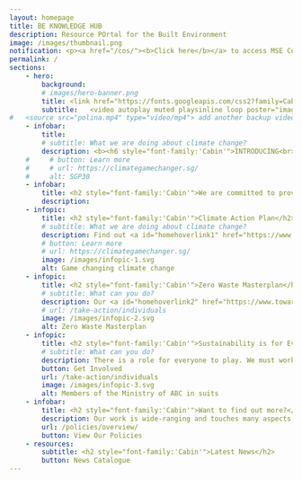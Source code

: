 ```yaml
---
layout: homepage
title: BE KNOWLEDGE HUB
description: Resource POrtal for the Built Environment
image: /images/thumbnail.png
notification: <p><a href="/cos/"><b>Click here</b></a> to access MSE Committee of Supply 2021 materials</p>
permalink: /
sections:
    - hero:
        background: 
        # images/hero-banner.png
        title: <link href="https://fonts.googleapis.com/css2?family=Cabin:wght@400;600&display=swap" rel="stylesheet"><h1 style="font-family:'Cabin','Lato'; font-weight:600; color:white;text-align:right;font-size:0.8em;line-height:1.1em; text-shadow:black 0px 0px 3px;">Sustainable.<br> Resource-efficient.<br>Climate-resilient.</h1><meta property="og:image" content="/images/thumbnail.jpg">
        subtitle:   <video autoplay muted playsinline loop poster="images/banner.png" id="bannerVideo"><source src="/images/banner-video.mp4" type="video/webm"></video>
#   <source src="polina.mp4" type="video/mp4"> add another backup video in mp4
    - infobar:
        title: 
        # subtitle: What we are doing about climate change?
        description: <b><h6 style="font-family:'Cabin'">INTRODUCING<br></h6></b><a href="https://www.greenplan.gov.sg/"><img src="/images/sgplogo.png"></a><br><a class="button_sgp30" href="https://www.greenplan.gov.sg/">Learn More</a>
    #     # button: Learn more
    #     # url: https://climategamechanger.sg/
    #     alt: SGP30
    - infobar:
        title: <h2 style="font-family:'Cabin'">We are committed to providing a clean and sustainable environment, with resilient supplies of safe food and water for Singapore.</h2>
        description:  
    - infopic:
        title: <h2 style="font-family:'Cabin'">Climate Action Plan</h2>
        # subtitle: What we are doing about climate change?
        description: Find out <a id="homehoverlink1" href="https://www.mse.gov.sg/policies/climate-change/climategamechanger">what we are doing</a> to strengthen our climate change resilience and transition to a low-carbon future.
        # button: Learn more
        # url: https://climategamechanger.sg/
        image: /images/infopic-1.svg
        alt: Game changing climate change
    - infopic:
        title: <h2 style="font-family:'Cabin'">Zero Waste Masterplan</h2>
        # subtitle: What can you do?
        description: Our <a id="homehoverlink2" href="https://www.towardszerowaste.gov.sg/">Zero Waste Masterplan</a> maps out key strategies including adopting a circular economy approach to waste and resource management and more. 
        # url: /take-action/individuals
        image: /images/infopic-2.svg
        alt: Zero Waste Masterplan
    - infopic:
        title: <h2 style="font-family:'Cabin'">Sustainability is for Everyone</h2>
        # subtitle: What can you do?
        description: There is a role for everyone to play. We must work together so that future generations will continue to enjoy the green and liveable island we call home.
        button: Get Involved
        url: /take-action/individuals
        image: /images/infopic-3.svg
        alt: Members of the Ministry of ABC in suits
    - infobar:
        title: <h2 style="font-family:'Cabin'">Want to find out more?</h2>
        description: Our work is wide-ranging and touches many aspects of our lives. <br>Learn how our policies tackle these issues.
        url: /policies/overview/
        button: View Our Policies
    - resources:
        subtitle: <h2 style="font-family:'Cabin'">Latest News</h2>
        button: News Catalogue
---
```


